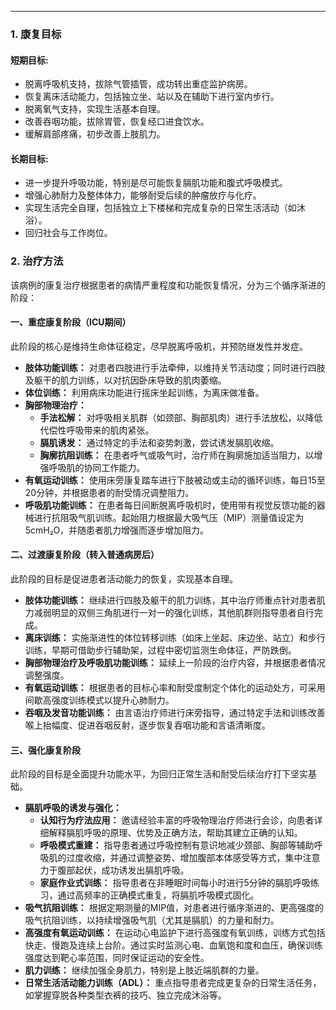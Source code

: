 ***

### 1. 康复目标

#### 短期目标:
*   脱离呼吸机支持，拔除气管插管，成功转出重症监护病房。
*   恢复离床活动能力，包括独立坐、站以及在辅助下进行室内步行。
*   脱离氧气支持，实现生活基本自理。
*   改善吞咽功能，拔除胃管，恢复经口进食饮水。
*   缓解肩部疼痛，初步改善上肢肌力。

#### 长期目标:
*   进一步提升呼吸功能，特别是尽可能恢复膈肌功能和腹式呼吸模式。
*   增强心肺耐力及整体体力，能够耐受后续的肿瘤放疗与化疗。
*   实现生活完全自理，包括独立上下楼梯和完成复杂的日常生活活动（如沐浴）。
*   回归社会与工作岗位。

### 2. 治疗方法

该病例的康复治疗根据患者的病情严重程度和功能恢复情况，分为三个循序渐进的阶段：

#### 一、重症康复阶段（ICU期间）

此阶段的核心是维持生命体征稳定，尽早脱离呼吸机，并预防继发性并发症。
*   **肢体功能训练：** 对患者四肢进行手法牵伸，以维持关节活动度；同时进行四肢及躯干的肌力训练，以对抗因卧床导致的肌肉萎缩。
*   **体位训练：** 利用病床功能进行摇床坐起训练，为离床做准备。
*   **胸部物理治疗：**
    *   **手法松解：** 对呼吸相关肌群（如颈部、胸部肌肉）进行手法放松，以降低代偿性呼吸带来的肌肉紧张。
    *   **膈肌诱发：** 通过特定的手法和姿势刺激，尝试诱发膈肌收缩。
    *   **胸廓抗阻训练：** 在患者呼气或吸气时，治疗师在胸廓施加适当阻力，以增强呼吸肌的协同工作能力。
*   **有氧运动训练：** 使用床旁康复踏车进行下肢被动或主动的循环训练，每日15至20分钟，并根据患者的耐受情况调整阻力。
*   **呼吸肌功能训练：** 在患者每日间断脱离呼吸机时，使用带有视觉反馈功能的器械进行抗阻吸气肌训练。起始阻力根据最大吸气压（MIP）测量值设定为5cmH₂O，并随患者肌力增强而逐步增加阻力。

#### 二、过渡康复阶段（转入普通病房后）

此阶段的目标是促进患者活动能力的恢复，实现基本自理。
*   **肢体功能训练：** 继续进行四肢及躯干的肌力训练，其中治疗师重点针对患者肌力减弱明显的双侧三角肌进行一对一的强化训练，其他肌群则指导患者自行完成。
*   **离床训练：** 实施渐进性的体位转移训练（如床上坐起、床边坐、站立）和步行训练，早期可借助步行辅助架，过程中密切监测生命体征，严防跌倒。
*   **胸部物理治疗及呼吸肌功能训练：** 延续上一阶段的治疗内容，并根据患者情况调整强度。
*   **有氧运动训练：** 根据患者的目标心率和耐受度制定个体化的运动处方，可采用间歇高强度训练模式以提升心肺耐力。
*   **吞咽及发音功能训练：** 由言语治疗师进行床旁指导，通过特定手法和训练改善喉上抬幅度、促进吞咽反射，逐步恢复吞咽功能和言语清晰度。

#### 三、强化康复阶段

此阶段的目标是全面提升功能水平，为回归正常生活和耐受后续治疗打下坚实基础。
*   **膈肌呼吸的诱发与强化：**
    *   **认知行为疗法应用：** 邀请经验丰富的呼吸物理治疗师进行会诊，向患者详细解释膈肌呼吸的原理、优势及正确方法，帮助其建立正确的认知。
    *   **呼吸模式重建：** 指导患者通过呼吸控制有意识地减少颈部、胸部等辅助呼吸肌的过度收缩，并通过调整姿势、增加腹部本体感受等方式，集中注意力于腹部起伏，成功诱发出膈肌呼吸。
    *   **家庭作业式训练：** 指导患者在非睡眠时间每小时进行5分钟的膈肌呼吸练习，通过高频率的正确模式重复，将膈肌呼吸模式固化。
*   **吸气抗阻训练：** 根据定期测量的MIP值，对患者进行循序渐进的、更高强度的吸气抗阻训练，以持续增强吸气肌（尤其是膈肌）的力量和耐力。
*   **高强度有氧运动训练：** 在运动心电监护下进行高强度有氧训练，训练方式包括快走、慢跑及连续上台阶。通过实时监测心电、血氧饱和度和血压，确保训练强度达到靶心率范围，同时保证运动的安全性。
*   **肌力训练：** 继续加强全身肌力，特别是上肢近端肌群的力量。
*   **日常生活活动能力训练（ADL）：** 重点指导患者完成更复杂的日常生活任务，如掌握穿脱各种类型衣裤的技巧、独立完成沐浴等。